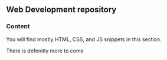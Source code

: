 ## Web Development repository

### Content

You will find mostly HTML, CSS, and JS snippets in this section.

There is defenitly more to come
